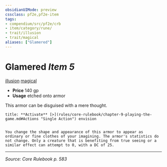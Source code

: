 ```yaml
---
obsidianUIMode: preview
cssclass: pf2e,pf2e-item
tags:
- compendium/src/pf2e/crb
- item/category/rune/
- trait/illusion
- trait/magical
aliases: ["Glamered"]
---
```

# Glamered *Item 5*  
[illusion](illusion.md "Illusion School Trait")  [magical](magical.md "Magical Item Trait")  

- **Price** 140 gp
- **Usage** etched onto armor

This armor can be disguised with a mere thought.

```ad-embed-ability
title: **Activate** [>](rules/core-rulebook/chapter-9-playing-the-game.md#Actions "Single Action") envision


You change the shape and appearance of this armor to appear as ordinary or fine clothes of your imagining. The armor's statistics do not change. Only a creature that is benefiting from true seeing or a similar effect can attempt to 0, with a DC of 25.
```


---
*Source: Core Rulebook p. 583*